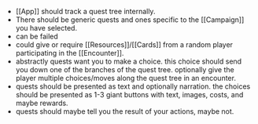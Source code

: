 - [[App]] should track a quest tree internally.
- There should be generic quests and ones specific to the [[Campaign]] you have selected.
- can be failed
- could give or require [[Resources]]/[[Cards]] from a random player participating in the [[Encounter]].
- abstractly quests want you to make a choice. this choice should send you down one of the branches of the quest tree. optionally give the player multiple choices/moves along the quest tree in an encounter.
- quests should be presented as text and optionally narration. the choices should be presented as 1-3 giant buttons with text, images, costs, and maybe rewards.
- quests should maybe tell you the result of your actions, maybe not.